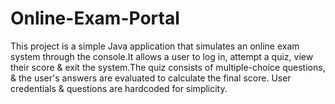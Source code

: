 # Online-Exam-Portal
This project is a simple Java application that simulates an online exam system through the console.It allows a user to log in, attempt a quiz, view their score &amp; exit the system.The quiz consists of multiple-choice questions, &amp; the user's answers are evaluated to calculate the final score. User credentials &amp; questions are hardcoded for simplicity.
